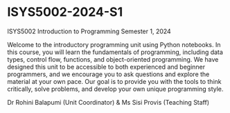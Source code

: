 # ISYS5002-2024-S1
ISYS5002 Introduction to Programming Semester 1, 2024

Welcome to the introductory programming unit using Python notebooks. In this course, you will learn the fundamentals of programming, including data types, control flow, functions, and object-oriented programming.
We have designed this unit to be accessible to both experienced and beginner programmers, and we encourage you to ask questions and explore the material at your own pace. Our goal is to provide you with the tools to think critically, solve problems, and develop your own unique programming style.

Dr Rohini Balapumi (Unit Coordinator) & Ms Sisi Provis (Teaching Staff)

